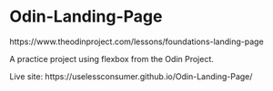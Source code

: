 # Odin-Landing-Page

<p>https://www.theodinproject.com/lessons/foundations-landing-page</p>
<p>A practice project using flexbox from the Odin Project.</p>
<p>Live site: https://uselessconsumer.github.io/Odin-Landing-Page/</p>

